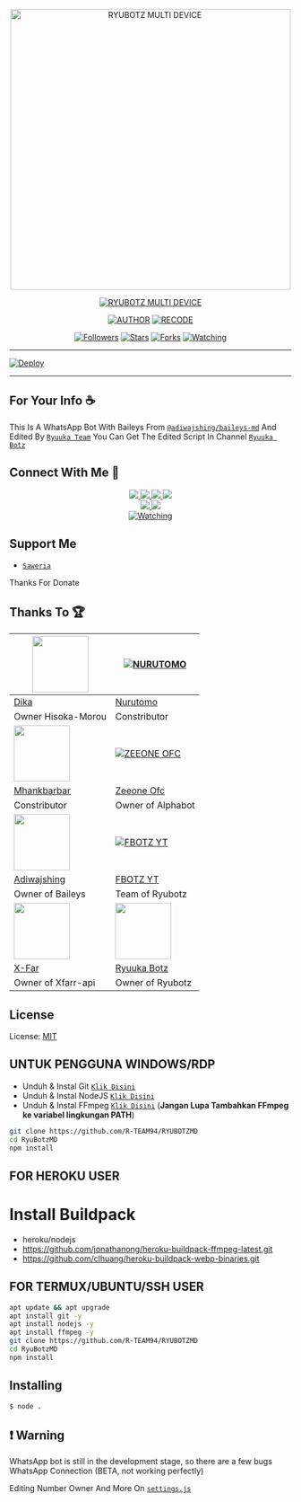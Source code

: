 <p align="center">
<img src="https://telegra.ph/file/0c948e309cc07fb7f3cfa.jpg" alt="RYUBOTZ MULTI DEVICE" width="500"/>


</p>
<p align="center">
<a href="#"><img title="RYUBOTZ MULTI DEVICE" src="https://img.shields.io/badge/RYUBOTZ MULTI DEVICE-green?colorA=%23ff0000&colorB=%23017e40&style=for-the-badge"></a>
</p>
<p align="center">
<a href="https://github.com/DikaArdnt/Hisoka-Morou"><img title="AUTHOR" src="https://img.shields.io/badge/Author-DIKA%20ARDNT-red.svg?style=for-the-badge&logo=github"></a>
<a href="https://github.com/R-TEAM94/RYUBOTZMD"><img title="RECODE" src="https://img.shields.io/badge/Recode-RYUUKA%20TEAM-red.svg?style=for-the-badge&logo=github"></a>
</p>
<p align="center">
<a href="https://github.com/R-TEAM94/RYUBOTZMD"><img title="Followers" src="https://img.shields.io/github/followers/FBOTZ-YT?color=blue&style=flat-square"></a>
<a href="https://github.com/R-TEAM94/RYUBOTZMD"><img title="Stars" src="https://img.shields.io/github/stars/R-TEAM94/RYUBOTZMD?color=red&style=flat-square"></a>
<a href="https://github.com/R-TEAM94/RYUBOTZMD/network/members"><img title="Forks" src="https://img.shields.io/github/forks/R-TEAM94/RYUBOTZMD?color=red&style=flat-square"></a>
<a href="https://github.com/R-TEAM94/RYUBOTZMD/watchers"><img title="Watching" src="https://img.shields.io/github/watchers/R-TEAM94/RYUBOTZMD?label=Watchers&color=blue&style=flat-square"></a>
</p>

---

[![Deploy](https://www.herokucdn.com/deploy/button.svg)](https://heroku.com/deploy?template=https://github.com/R-TEAM94/RYUBOTZMD)

---

## For Your Info ☕
This Is A WhatsApp Bot With Baileys From [`@adiwajshing/baileys-md`](https://github.com/adiwajshing/baileys/tree/multi-device) And Edited By [`Ryuuka Team`](https://github.com/R-TEAM94/RYUBOTZMD) You Can Get The Edited Script In Channel [`Ryuuka Botz`](https://youtube.com/channel/UCjxavxEQa1Wd9A4J9tOmATA)

## Connect With Me 🌱
<p align="center">
  <a href="https://instagram.com/fandyyy._"><img src="https://img.shields.io/badge/Instagram-E4405F?style=for-the-badge&logo=instagram&logoColor=white"/> 
  <a href="https://wa.me/message/FDEA65XQNZMAF1"><img src="https://img.shields.io/badge/WhatsApp%20Group-25D366?style=for-the-badge&logo=whatsapp&logoColor=white" />
  <a href="https://chat.whatsapp.com/BhOYdoWNRFC4n4bdsEexlV"><img src="https://img.shields.io/badge/WhatsApp-25D366?style=for-the-badge&logo=whatsapp&logoColor=white" />
  <a href="https://youtube.com/channel/UCjxavxEQa1Wd9A4J9tOmATA"><img src="https://img.shields.io/badge/YouTube-Ryuuka Botz-ff0000?style=for-the-badge&logo=youtube&logoColor=ff0000&link=https://youtube.com/c/RyuukaBotz" /><br>
  <a name=Ryuuka Botz&label=VIEWS&style=flat-square&color=orange" />
  <a href="https://github.com/R-TEAM94"><img src="https://img.shields.io/badge/-GitHub-black?style=flat-square&logo=github" /> 
  <a href="https://youtube.com/channel/UCjxavxEQa1Wd9A4J9tOmATA"><img src="https://img.shields.io/youtube/channel/subscribers/RyuukaBotz?style=social" /> <br>
  <a href="https://komarev.com/ghpvc/?username=R-TEAM94&color=blue&style=flat-square&label=Profile+Views"><img title="Watching" src="https://komarev.com/ghpvc/?username=FBOTZ-YT&color=blue&style=flat-square&label=Profile+View"></a>
</p>

## Support Me
* [`Saweria`](https://saweria.co/Fandyy)

Thanks For Donate

## Thanks To 🏆
<a href="https://github.com/DikaArdnt"><img src="https://github.com/DikaArdnt.png?size=100" width="100" height="100"></a> | [![NURUTOMO](https://github.com/Nurutomo.png?size=100)](https://github.com/Nurutomo) 
---|---
[Dika](https://github.com/DikaArdnt)  | [Nurutomo](https://github.com/Nurutomo)
Owner Hisoka-Morou | Constributor |
<a href="https://github.com/MhankBarBar"><img src="https://github.com/MhankBarBar.png?size=100" width="100" height="100"></a> | [![ZEEONE OFC](https://github.com/zeeone-ofc.png?size=100)](https://github.com/zeeone-ofc) 
[Mhankbarbar](https://github.com/MhankBarBar)  | [Zeeone Ofc](https://github.com/zeeone-ofc)
Constributor | Owner of Alphabot |
<a href="https://github.com/adiwajshing"><img src="https://github.com/adiwajshing.png?size=100" width="100" height="100"></a> | [![FBOTZ YT](https://github.com/FBOTZ-YT.png?size=100)](http://github.com/FBOTZ-YT) 
[Adiwajshing](https://github.com/adiwajshing) | [FBOTZ YT](https://github.com/FBOTZ-YT)
Owner of Baileys | Team of Ryubotz |
<a href="https://github.com/xfar05"><img src="https://github.com/xfar05.png?size=100" width="100" height="100"></a> | <a href="https://github.com/YdzAja"><img src="https://github.com/YdzAja.png?size=100" width="100" height="100"></a>
[X-Far](https://github.com/xfar05) | [Ryuuka Botz](https://github.com/YdzAja)
Owner of Xfarr-api | Owner of Ryubotz |

## License
License: [MIT](https://en.wikipedia.org/wiki/MIT_License)

## UNTUK PENGGUNA WINDOWS/RDP

* Unduh & Instal Git [`Klik Disini`](https://git-scm.com/downloads)
* Unduh & Instal NodeJS [`Klik Disini`](https://nodejs.org/en/download)
* Unduh & Instal FFmpeg [`Klik Disini`](https://ffmpeg.org/download.html) (**Jangan Lupa Tambahkan FFmpeg ke variabel lingkungan PATH**)


```bash
git clone https://github.com/R-TEAM94/RYUBOTZMD
cd RyuBotzMD
npm install
```


## FOR HEROKU USER
# Install Buildpack
- heroku/nodejs
- https://github.com/jonathanong/heroku-buildpack-ffmpeg-latest.git
- https://github.com/clhuang/heroku-buildpack-webp-binaries.git


## FOR TERMUX/UBUNTU/SSH USER

```bash
apt update && apt upgrade
apt install git -y
apt install nodejs -y
apt install ffmpeg -y
git clone https://github.com/R-TEAM94/RYUBOTZMD
cd RyuBotzMD
npm install
```

## Installing
```bash
$ node .
```

## ❗ Warning
WhatsApp bot is still in the development stage, so there are a few bugs
WhatsApp Connection (BETA, not working perfectly)

Editing Number Owner And More On [`settings.js`](https://github.com/R-TEAM94/RYUBOTZMD/blob/master/settings.js)
